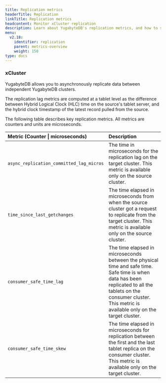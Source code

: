 ```yaml
---
title: Replication metrics
headerTitle: Replication
linkTitle: Replication metrics
headcontent: Monitor xCluster replication
description: Learn about YugabyteDB's replication metrics, and how to select and use the metrics.
menu:
  v2.18:
    identifier: replication
    parent: metrics-overview
    weight: 150
type: docs
---
```


### xCluster

YugabyteDB allows you to asynchronously replicate data between independent YugabyteDB clusters.

The replication lag metrics are computed at a tablet level as the difference between Hybrid Logical Clock (HLC) time on the source's tablet server, and the hybrid clock timestamp of the latest record pulled from the source.

The following table describes key replication metrics. All metrics are counters and units are microseconds.

| Metric (Counter \| microseconds) | Description |
| :------ | :---------- |
| `async_replication_committed_lag_micros` | The time in microseconds for the replication lag on the target cluster. This metric is available only on the source cluster. |
| `time_since_last_getchanges` | The time elapsed in microseconds from when the source cluster got a request to replicate from the target cluster. This metric is available only on the source cluster. |
| `consumer_safe_time_lag` | The time elapsed in microseconds between the physical time and safe time. Safe time is when data has been replicated to all the tablets on the consumer cluster. This metric is available only on the target cluster. |
| `consumer_safe_time_skew` | The time elapsed in microseconds for replication between the first and the last tablet replica on the consumer cluster. This metric is available only on the target cluster. |

